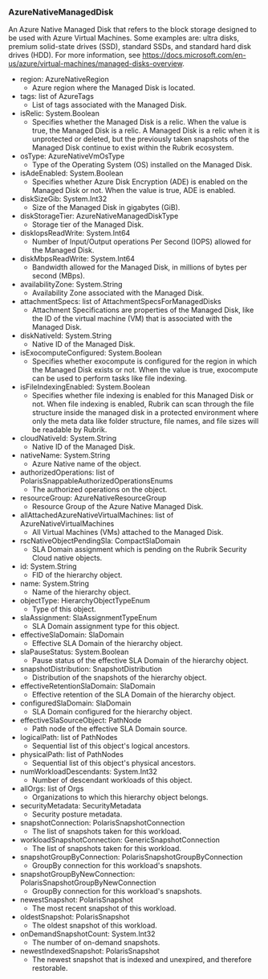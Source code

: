 ### AzureNativeManagedDisk
An Azure Native Managed Disk that refers to the block storage designed to be used with Azure Virtual Machines. Some examples are: ultra disks, premium solid-state drives (SSD), standard SSDs, and standard hard disk drives (HDD). For more information, see https://docs.microsoft.com/en-us/azure/virtual-machines/managed-disks-overview.

- region: AzureNativeRegion
  - Azure region where the Managed Disk is located.
- tags: list of AzureTags
  - List of tags associated with the Managed Disk.
- isRelic: System.Boolean
  - Specifies whether the Managed Disk is a relic. When the value is true, the Managed Disk is a relic. A Managed Disk is a relic when it is unprotected or deleted, but the previously taken snapshots of the Managed Disk continue to exist within the Rubrik ecosystem.
- osType: AzureNativeVmOsType
  - Type of the Operating System (OS) installed on the Managed Disk.
- isAdeEnabled: System.Boolean
  - Specifies whether Azure Disk Encryption (ADE) is enabled on the Managed Disk or not. When the value is true, ADE is enabled.
- diskSizeGib: System.Int32
  - Size of the Managed Disk in gigabytes (GiB).
- diskStorageTier: AzureNativeManagedDiskType
  - Storage tier of the Managed Disk.
- diskIopsReadWrite: System.Int64
  - Number of Input/Output operations Per Second (IOPS) allowed for the Managed Disk.
- diskMbpsReadWrite: System.Int64
  - Bandwidth allowed for the Managed Disk, in millions of bytes per second (MBps).
- availabilityZone: System.String
  - Availability Zone associated with the Managed Disk.
- attachmentSpecs: list of AttachmentSpecsForManagedDisks
  - Attachment Specifications are properties of the Managed Disk,  like the ID of the virtual machine (VM) that is associated with the Managed Disk.
- diskNativeId: System.String
  - Native ID of the Managed Disk.
- isExocomputeConfigured: System.Boolean
  - Specifies whether exocompute is configured for the region in which the Managed Disk exists or not. When the value is true, exocompute can be used to perform tasks like file indexing.
- isFileIndexingEnabled: System.Boolean
  - Specifies whether file indexing is enabled for this Managed Disk or not. When file indexing is enabled, Rubrik can scan through the file structure inside the managed disk in a protected environment where only the meta data like folder structure, file names, and file sizes will be readable by Rubrik.
- cloudNativeId: System.String
  - Native ID of the Managed Disk.
- nativeName: System.String
  - Azure Native name of the object.
- authorizedOperations: list of PolarisSnappableAuthorizedOperationsEnums
  - The authorized operations on the object.
- resourceGroup: AzureNativeResourceGroup
  - Resource Group of the Azure Native Managed Disk.
- allAttachedAzureNativeVirtualMachines: list of AzureNativeVirtualMachines
  - All Virtual Machines (VMs) attached to the Managed Disk.
- rscNativeObjectPendingSla: CompactSlaDomain
  - SLA Domain assignment which is pending on the Rubrik Security Cloud native objects.
- id: System.String
  - FID of the hierarchy object.
- name: System.String
  - Name of the hierarchy object.
- objectType: HierarchyObjectTypeEnum
  - Type of this object.
- slaAssignment: SlaAssignmentTypeEnum
  - SLA Domain assignment type for this object.
- effectiveSlaDomain: SlaDomain
  - Effective SLA Domain of the hierarchy object.
- slaPauseStatus: System.Boolean
  - Pause status of the effective SLA Domain of the hierarchy object.
- snapshotDistribution: SnapshotDistribution
  - Distribution of the snapshots of the hierarchy object.
- effectiveRetentionSlaDomain: SlaDomain
  - Effective retention of the SLA Domain of the hierarchy object.
- configuredSlaDomain: SlaDomain
  - SLA Domain configured for the hierarchy object.
- effectiveSlaSourceObject: PathNode
  - Path node of the effective SLA Domain source.
- logicalPath: list of PathNodes
  - Sequential list of this object's logical ancestors.
- physicalPath: list of PathNodes
  - Sequential list of this object's physical ancestors.
- numWorkloadDescendants: System.Int32
  - Number of descendant workloads of this object.
- allOrgs: list of Orgs
  - Organizations to which this hierarchy object belongs.
- securityMetadata: SecurityMetadata
  - Security posture metadata.
- snapshotConnection: PolarisSnapshotConnection
  - The list of snapshots taken for this workload.
- workloadSnapshotConnection: GenericSnapshotConnection
  - The list of snapshots taken for this workload.
- snapshotGroupByConnection: PolarisSnapshotGroupByConnection
  - GroupBy connection for this workload's snapshots.
- snapshotGroupByNewConnection: PolarisSnapshotGroupByNewConnection
  - GroupBy connection for this workload's snapshots.
- newestSnapshot: PolarisSnapshot
  - The most recent snapshot of this workload.
- oldestSnapshot: PolarisSnapshot
  - The oldest snapshot of this workload.
- onDemandSnapshotCount: System.Int32
  - The number of on-demand snapshots.
- newestIndexedSnapshot: PolarisSnapshot
  - The newest snapshot that is indexed and unexpired, and therefore restorable.
